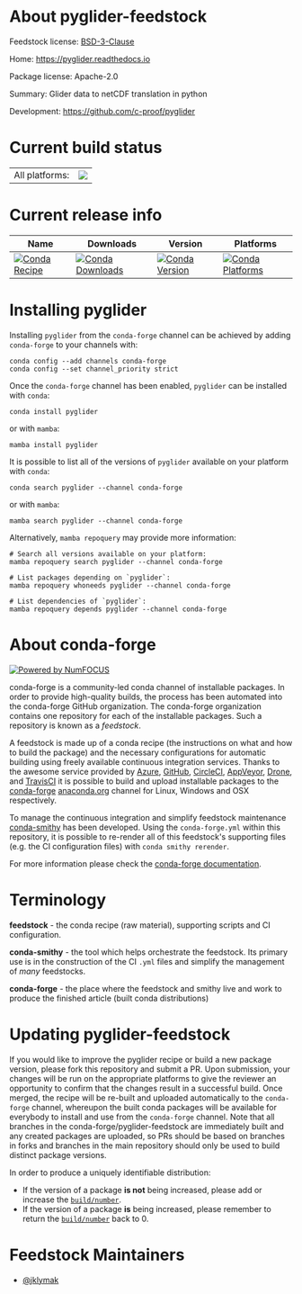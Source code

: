 About pyglider-feedstock
========================

Feedstock license: [BSD-3-Clause](https://github.com/conda-forge/pyglider-feedstock/blob/main/LICENSE.txt)

Home: https://pyglider.readthedocs.io

Package license: Apache-2.0

Summary: Glider data to netCDF translation in python

Development: https://github.com/c-proof/pyglider

Current build status
====================


<table><tr><td>All platforms:</td>
    <td>
      <a href="https://dev.azure.com/conda-forge/feedstock-builds/_build/latest?definitionId=16507&branchName=main">
        <img src="https://dev.azure.com/conda-forge/feedstock-builds/_apis/build/status/pyglider-feedstock?branchName=main">
      </a>
    </td>
  </tr>
</table>

Current release info
====================

| Name | Downloads | Version | Platforms |
| --- | --- | --- | --- |
| [![Conda Recipe](https://img.shields.io/badge/recipe-pyglider-green.svg)](https://anaconda.org/conda-forge/pyglider) | [![Conda Downloads](https://img.shields.io/conda/dn/conda-forge/pyglider.svg)](https://anaconda.org/conda-forge/pyglider) | [![Conda Version](https://img.shields.io/conda/vn/conda-forge/pyglider.svg)](https://anaconda.org/conda-forge/pyglider) | [![Conda Platforms](https://img.shields.io/conda/pn/conda-forge/pyglider.svg)](https://anaconda.org/conda-forge/pyglider) |

Installing pyglider
===================

Installing `pyglider` from the `conda-forge` channel can be achieved by adding `conda-forge` to your channels with:

```
conda config --add channels conda-forge
conda config --set channel_priority strict
```

Once the `conda-forge` channel has been enabled, `pyglider` can be installed with `conda`:

```
conda install pyglider
```

or with `mamba`:

```
mamba install pyglider
```

It is possible to list all of the versions of `pyglider` available on your platform with `conda`:

```
conda search pyglider --channel conda-forge
```

or with `mamba`:

```
mamba search pyglider --channel conda-forge
```

Alternatively, `mamba repoquery` may provide more information:

```
# Search all versions available on your platform:
mamba repoquery search pyglider --channel conda-forge

# List packages depending on `pyglider`:
mamba repoquery whoneeds pyglider --channel conda-forge

# List dependencies of `pyglider`:
mamba repoquery depends pyglider --channel conda-forge
```


About conda-forge
=================

[![Powered by
NumFOCUS](https://img.shields.io/badge/powered%20by-NumFOCUS-orange.svg?style=flat&colorA=E1523D&colorB=007D8A)](https://numfocus.org)

conda-forge is a community-led conda channel of installable packages.
In order to provide high-quality builds, the process has been automated into the
conda-forge GitHub organization. The conda-forge organization contains one repository
for each of the installable packages. Such a repository is known as a *feedstock*.

A feedstock is made up of a conda recipe (the instructions on what and how to build
the package) and the necessary configurations for automatic building using freely
available continuous integration services. Thanks to the awesome service provided by
[Azure](https://azure.microsoft.com/en-us/services/devops/), [GitHub](https://github.com/),
[CircleCI](https://circleci.com/), [AppVeyor](https://www.appveyor.com/),
[Drone](https://cloud.drone.io/welcome), and [TravisCI](https://travis-ci.com/)
it is possible to build and upload installable packages to the
[conda-forge](https://anaconda.org/conda-forge) [anaconda.org](https://anaconda.org/)
channel for Linux, Windows and OSX respectively.

To manage the continuous integration and simplify feedstock maintenance
[conda-smithy](https://github.com/conda-forge/conda-smithy) has been developed.
Using the ``conda-forge.yml`` within this repository, it is possible to re-render all of
this feedstock's supporting files (e.g. the CI configuration files) with ``conda smithy rerender``.

For more information please check the [conda-forge documentation](https://conda-forge.org/docs/).

Terminology
===========

**feedstock** - the conda recipe (raw material), supporting scripts and CI configuration.

**conda-smithy** - the tool which helps orchestrate the feedstock.
                   Its primary use is in the construction of the CI ``.yml`` files
                   and simplify the management of *many* feedstocks.

**conda-forge** - the place where the feedstock and smithy live and work to
                  produce the finished article (built conda distributions)


Updating pyglider-feedstock
===========================

If you would like to improve the pyglider recipe or build a new
package version, please fork this repository and submit a PR. Upon submission,
your changes will be run on the appropriate platforms to give the reviewer an
opportunity to confirm that the changes result in a successful build. Once
merged, the recipe will be re-built and uploaded automatically to the
`conda-forge` channel, whereupon the built conda packages will be available for
everybody to install and use from the `conda-forge` channel.
Note that all branches in the conda-forge/pyglider-feedstock are
immediately built and any created packages are uploaded, so PRs should be based
on branches in forks and branches in the main repository should only be used to
build distinct package versions.

In order to produce a uniquely identifiable distribution:
 * If the version of a package **is not** being increased, please add or increase
   the [``build/number``](https://docs.conda.io/projects/conda-build/en/latest/resources/define-metadata.html#build-number-and-string).
 * If the version of a package **is** being increased, please remember to return
   the [``build/number``](https://docs.conda.io/projects/conda-build/en/latest/resources/define-metadata.html#build-number-and-string)
   back to 0.

Feedstock Maintainers
=====================

* [@jklymak](https://github.com/jklymak/)


